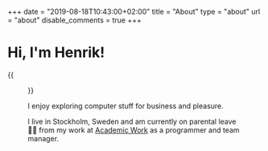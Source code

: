 +++
date = "2019-08-18T10:43:00+02:00"
title = "About"
type = "about"
url = "about"
disable_comments = true
+++

# Hi, I'm Henrik! 

{{<figure src="/images/henrik-1.jpg" class="image-border" width="400" alt="Bald guy smiling">}}

I enjoy exploring computer stuff for business and pleasure. 

I live in Stockholm, Sweden and am currently on parental leave 👶🏻 from my work at [Academic Work](1) as a programmer and team manager.

[1]: https://www.academicwork.com/